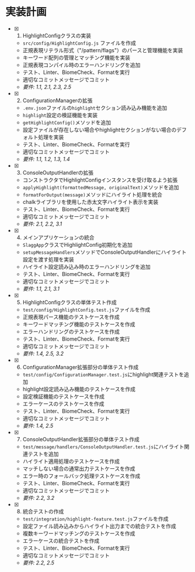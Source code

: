 # 実装計画

- [x] 1. HighlightConfigクラスの実装
  - `src/config/HighlightConfig.js` ファイルを作成
  - 正規表現リテラル形式（"/pattern/flags"）のパースと管理機能を実装
  - キーワード配列の管理とマッチング機能を実装
  - 正規表現コンパイル時のエラーハンドリングを追加
  - テスト、Linter、BiomeCheck、Formatを実行
  - 適切なコミットメッセージでコミット
  - _要件: 1.1, 2.1, 2.3, 2.5_

- [x] 2. ConfigurationManagerの拡張
  - `.env.json`ファイルの`highlight`セクション読み込み機能を追加
  - `highlight`設定の検証機能を実装
  - `getHighlightConfig()`メソッドを追加
  - 設定ファイルが存在しない場合やhighlightセクションがない場合のデフォルト処理を実装
  - テスト、Linter、BiomeCheck、Formatを実行
  - 適切なコミットメッセージでコミット
  - _要件: 1.1, 1.2, 1.3, 1.4_

- [x] 3. ConsoleOutputHandlerの拡張
  - コンストラクタでHighlightConfigインスタンスを受け取るよう拡張
  - `applyHighlight(formattedMessage, originalText)`メソッドを追加
  - `formatForOutput(message)`メソッドにハイライト処理を統合
  - chalkライブラリを使用した赤太文字ハイライト表示を実装
  - テスト、Linter、BiomeCheck、Formatを実行
  - 適切なコミットメッセージでコミット
  - _要件: 2.1, 2.2, 3.1_

- [x] 4. メインアプリケーションの統合
  - `SlaggApp`クラスでHighlightConfig初期化を追加
  - `setupMessageHandlers`メソッドでConsoleOutputHandlerにハイライト設定を渡す処理を実装
  - ハイライト設定読み込み時のエラーハンドリングを追加
  - テスト、Linter、BiomeCheck、Formatを実行
  - 適切なコミットメッセージでコミット
  - _要件: 1.1, 2.1, 3.1_

- [x] 5. HighlightConfigクラスの単体テスト作成
  - `test/config/HighlightConfig.test.js`ファイルを作成
  - 正規表現パース機能のテストケースを作成
  - キーワードマッチング機能のテストケースを作成
  - エラーハンドリングのテストケースを作成
  - テスト、Linter、BiomeCheck、Formatを実行
  - 適切なコミットメッセージでコミット
  - _要件: 1.4, 2.5, 3.2_

- [x] 6. ConfigurationManager拡張部分の単体テスト作成
  - `test/config/ConfigurationManager.test.js`にhighlight関連テストを追加
  - highlight設定読み込み機能のテストケースを作成
  - 設定検証機能のテストケースを作成
  - エラーケースのテストケースを作成
  - テスト、Linter、BiomeCheck、Formatを実行
  - 適切なコミットメッセージでコミット
  - _要件: 1.4, 2.5_

- [x] 7. ConsoleOutputHandler拡張部分の単体テスト作成
  - `test/message/handlers/ConsoleOutputHandler.test.js`にハイライト関連テストを追加
  - ハイライト適用処理のテストケースを作成
  - マッチしない場合の通常出力テストケースを作成
  - エラー時のフォールバック処理テストケースを作成
  - テスト、Linter、BiomeCheck、Formatを実行
  - 適切なコミットメッセージでコミット
  - _要件: 2.2, 3.2_

- [x] 8. 統合テストの作成
  - `test/integration/highlight-feature.test.js`ファイルを作成
  - 設定ファイル読み込みからハイライト出力までの統合テストを作成
  - 複数キーワードマッチングのテストケースを作成
  - エラーケースの統合テストを作成
  - テスト、Linter、BiomeCheck、Formatを実行
  - 適切なコミットメッセージでコミット
  - _要件: 2.2, 2.5_
